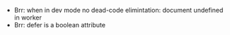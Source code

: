 - Brr: when in dev mode no dead-code elimintation: document undefined in worker
- Brr: defer is a boolean attribute
